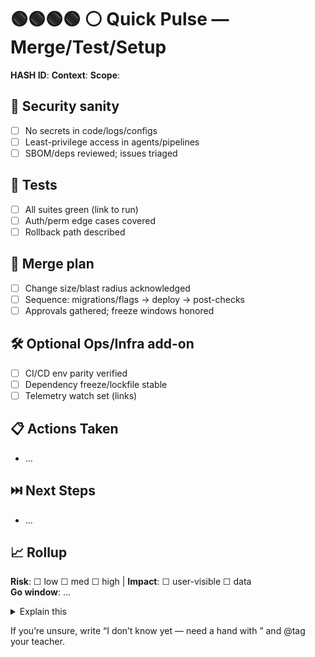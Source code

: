 # 🟢🟢🟢🟢 ⚪️ Quick Pulse — Merge/Test/Setup

**HASH ID**: <!-- e.g., BR-2025-0012 | JIRA-123 | CU-abc123 -->
**Context**: <!-- 1 line: what/why -->
**Scope**: <!-- services, modules, infra -->

## 🔐 Security sanity
- [ ] No secrets in code/logs/configs
- [ ] Least-privilege access in agents/pipelines
- [ ] SBOM/deps reviewed; issues triaged

## 🧪 Tests
- [ ] All suites green (link to run)
- [ ] Auth/perm edge cases covered
- [ ] Rollback path described

## 🔀 Merge plan
- [ ] Change size/blast radius acknowledged
- [ ] Sequence: migrations/flags → deploy → post-checks
- [ ] Approvals gathered; freeze windows honored

## 🛠 Optional Ops/Infra add-on
- [ ] CI/CD env parity verified
- [ ] Dependency freeze/lockfile stable
- [ ] Telemetry watch set (links)

## 📋 Actions Taken
- …

## ⏭️ Next Steps
- …

## 📈 Rollup
**Risk**: ☐ low ☐ med ☐ high  |  **Impact**: ☐ user-visible ☐ data  
**Go window**: …

<details>
<summary>Explain this</summary>

- **Least-privilege** – Only grant the minimal rights required for the task.
- **Rollback path** – Document the exact command, feature flag, or image tag used to undo.
- **Telemetry watch** – Note which dashboards, alerts, or logs you will monitor post-ship.
- **Go window** – Identify when the final go/no-go call will be made.

</details>

If you’re unsure, write “I don’t know yet — need a hand with <X>” and @tag your teacher.
